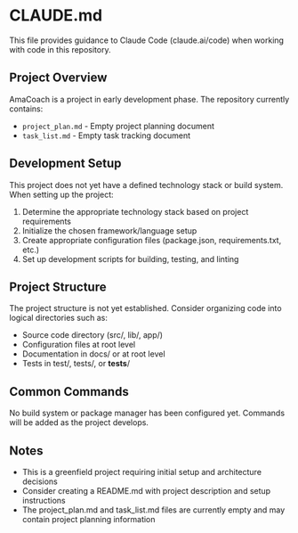 # CLAUDE.md

This file provides guidance to Claude Code (claude.ai/code) when working with code in this repository.

## Project Overview

AmaCoach is a project in early development phase. The repository currently contains:
- `project_plan.md` - Empty project planning document
- `task_list.md` - Empty task tracking document

## Development Setup

This project does not yet have a defined technology stack or build system. When setting up the project:

1. Determine the appropriate technology stack based on project requirements
2. Initialize the chosen framework/language setup
3. Create appropriate configuration files (package.json, requirements.txt, etc.)
4. Set up development scripts for building, testing, and linting

## Project Structure

The project structure is not yet established. Consider organizing code into logical directories such as:
- Source code directory (src/, lib/, app/)
- Configuration files at root level
- Documentation in docs/ or at root level
- Tests in test/, tests/, or __tests__/

## Common Commands

No build system or package manager has been configured yet. Commands will be added as the project develops.

## Notes

- This is a greenfield project requiring initial setup and architecture decisions
- Consider creating a README.md with project description and setup instructions
- The project_plan.md and task_list.md files are currently empty and may contain project planning information